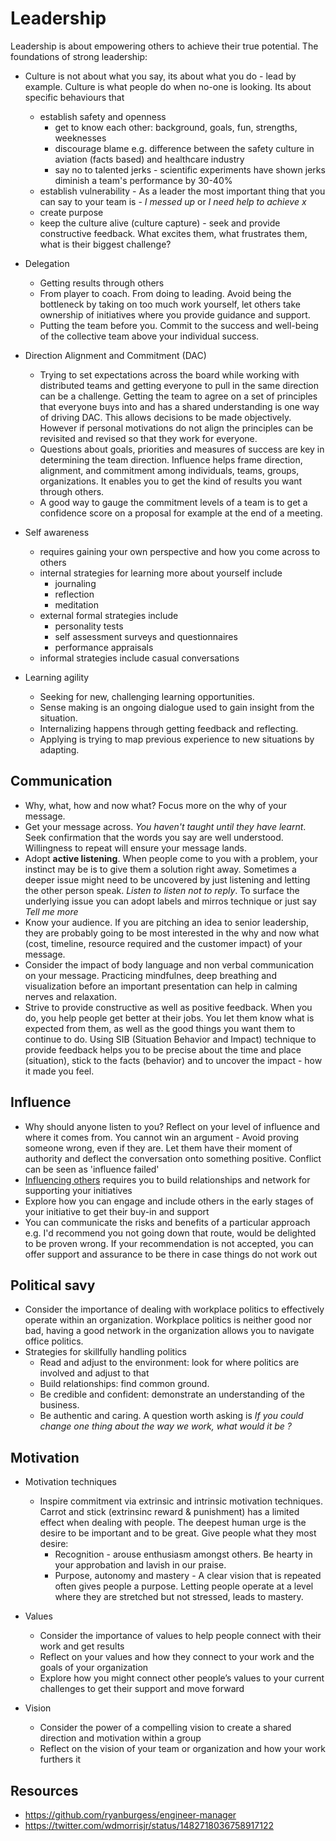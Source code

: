 # Leadership

Leadership is about empowering others to achieve their true potential. The foundations of strong leadership:

- Culture is not about what you say, its about what you do - lead by example. Culture is what people do when no-one is looking. Its about specific behaviours that 
  - establish safety and openness
    - get to know each other: background, goals, fun, strengths, weeknesses
    - discourage blame e.g. difference between the safety culture in aviation (facts based) and healthcare industry
    - say no to talented jerks - scientific experiments have shown jerks diminish a team's performance by 30-40%
  - establish vulnerability - As a leader the most important thing that you can say to your team is - *I messed up* or *I need help to achieve x*
  - create purpose
  - keep the culture alive (culture capture) - seek and provide constructive feedback. What excites them, what frustrates them, what is their biggest challenge?

- Delegation
  - Getting results through others
  - From player to coach. From doing to leading. Avoid being the bottleneck by taking on too much work yourself, let others take ownership of initiatives where you provide guidance and support.
  - Putting the team before you. Commit to the success and well-being of the collective team above your individual success.

- Direction Alignment and Commitment (DAC)
  - Trying to set expectations across the board while working with distributed teams and getting everyone to pull in the same direction can be a challenge. Getting the team to agree on a set of principles that everyone buys into and has a shared understanding is one way of driving DAC. This allows decisions to be made objectively. However if personal motivations do not align the principles can be revisited and revised so that they work for everyone.
  - Questions about goals, priorities and measures of success are key in determining the team direction. Influence helps frame direction, alignment, and commitment among individuals, teams, groups, organizations. It enables you to get the kind of results you want through others.
  - A good way to gauge the commitment levels of a team is to get a confidence score on a proposal for example at the end of a meeting.

- Self awareness
  - requires gaining your own perspective and how you come across to others  
  - internal strategies for learning more about yourself include
    - journaling
    - reflection
    - meditation
  - external formal strategies include
    - personality tests
    - self assessment surveys and questionnaires
    - performance appraisals
  - informal strategies include casual conversations
  
- Learning agility
  - Seeking for new, challenging learning opportunities.
  - Sense making is an ongoing dialogue used to gain insight from the situation.
  - Internalizing happens through getting feedback and reflecting.
  - Applying is trying to map previous experience to new situations by adapting.

## Communication

- Why, what, how and now what? Focus more on the why of your message.
- Get your message across. *You haven't taught until they have learnt*. Seek confirmation that the words you say are well understood. Willingness to repeat will ensure your message lands.
- Adopt **active listening**. When people come to you with a problem, your instinct may be is to give them a solution right away. Sometimes a deeper issue might need to be uncovered by just listening and letting the other person speak. _Listen to listen not to reply_. To surface the underlying issue you can adopt labels and mirros technique or just say *Tell me more*  
- Know your audience. If you are pitching an idea to senior leadership, they are probably going to be most interested in the why and now what (cost, timeline, resource required and the customer impact) of your message.
- Consider the impact of body language and non verbal communication on your message. Practicing mindfulnes, deep breathing and visualization before an important presentation can help in calming nerves and relaxation.
- Strive to provide constructive as well as positive feedback. When you do, you help people get better at their jobs. You let them know what is expected from them, as well as the good things you want them to continue to do. Using SIB (Situation Behavior and Impact) technique to provide feedback helps you to be precise about the time and place (situation), stick to the facts (behavior) and to uncover the impact - how it made you feel.

## Influence

- Why should anyone listen to you? Reflect on your level of influence and where it comes from. You cannot win an argument - Avoid proving someone wrong, even if they are. Let them have their moment of authority and deflect the conversation onto something positive. Conflict can be seen as 'influence failed' 
- [Influencing others](./Influence.md) requires you to build relationships and network for supporting your initiatives
- Explore how you can engage and include others in the early stages of your initiative to get their buy-in and support
- You can communicate the risks and benefits of a particular approach e.g. I'd recommend you not going down that route, would be delighted to be proven wrong. If your recommendation is not accepted, you can offer support and assurance to be there in case things do not work out

## Political savy

- Consider the importance of dealing with workplace politics to effectively operate within an organization. Workplace politics is neither good nor bad, having a good network in the organization allows you to navigate office politics.
- Strategies for skillfully handling politics
  - Read and adjust to the environment: look for where politics are involved and adjust to that
  - Build relationships: find common ground.
  - Be credible and confident: demonstrate an understanding of the business.
  - Be authentic and caring. A question worth asking is *If you could change one thing about the way we work, what would it be ?*

## Motivation

- Motivation techniques
  - Inspire commitment via extrinsic and intrinsic motivation techniques. Carrot and stick (extrinsinc reward & punishment) has a limited effect when dealing with people. The deepest human urge is the desire to be important and to be great. Give people what they most desire:
    - Recognition - arouse enthusiasm amongst others. Be hearty in your approbation and lavish in our praise.
    - Purpose, autonomy and mastery - A clear vision that is repeated often gives people a purpose. Letting people operate at a level where they are stretched but not stressed, leads to mastery. 

- Values
  - Consider the importance of values to help people connect with their work and get results
  - Reflect on your values and how they connect to your work and the goals of your organization
  - Explore how you might connect other people’s values to your current challenges to get their support and move forward
- Vision
  - Consider the power of a compelling vision to create a shared direction and motivation within a group
  - Reflect on the vision of your team or organization and how your work furthers it

## Resources

* https://github.com/ryanburgess/engineer-manager
* https://twitter.com/wdmorrisjr/status/1482718036758917122
